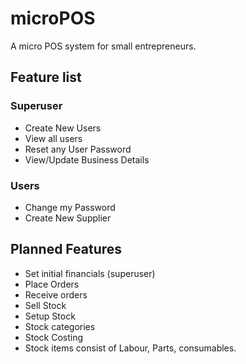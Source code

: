 # microPOS
A micro POS system for small entrepreneurs. 

## Feature list

### Superuser
- Create New Users
- View all users
- Reset any User Password
- View/Update Business Details

### Users
- Change my Password
- Create New Supplier

## Planned Features
- Set initial financials (superuser)
- Place Orders
- Receive orders
- Sell Stock
- Setup Stock
- Stock categories
- Stock Costing
- Stock items consist of Labour, Parts, consumables.
